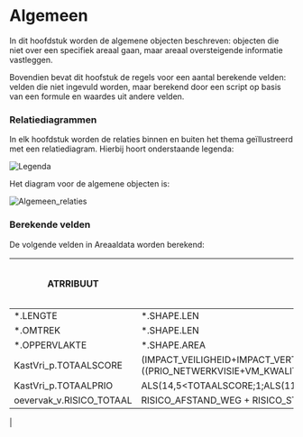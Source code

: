 ﻿# Algemeen

In dit hoofdstuk worden de algemene objecten beschreven: objecten die niet over een specifiek areaal gaan, maar 
areaal oversteigende informatie vastleggen.

Bovendien bevat dit hoofstuk de regels voor een aantal berekende velden: velden die niet ingevuld worden, maar berekend 
door een script op basis van een formule en waardes uit andere velden.

### Relatiediagrammen

In elk hoofdstuk worden de relaties binnen en buiten het thema geïllustreerd met een relatiediagram. Hierbij hoort onderstaande legenda:

![Legenda](D:\bu_geodata_beheer\gereedschap\documentatie\areaaldata_datamodel\4.2d3\Objectbladen\01_Algemeen\legenda_relaties.png)

Het diagram voor de algemene objecten is:

![Algemeen_relaties](D:\bu_geodata_beheer\gereedschap\documentatie\areaaldata_datamodel\4.2d3\Objectbladen\01_Algemeen\algemeen_relaties.png)



### Berekende velden

De volgende velden in Areaaldata worden berekend:

|__ATRRIBUUT__                       |__FORMULE__          	       | __HOE VAAK PER ETMAAL__ |
|---                             |---                      |---         |
|*.LENGTE                        | *.SHAPE.LEN                        | 1           |
|*.OMTREK                        | *.SHAPE.LEN                        | 1           |
|*.OPPERVLAKTE                   | *.SHAPE.AREA                       | 1           |
|KastVri_p.TOTAALSCORE           | (IMPACT_VEILIGHEID+IMPACT_VERTRAGING_MIN+OVERSTEEKBAARHEID+HINDER_LANGZAAM_VERKEER)+((PRIO_NETWERKVISIE+VM_KWALITEITSNIVEAU)/2)| 1           |
|KastVri_p.TOTAALPRIO            | ALS(14,5<TOTAALSCORE;1;ALS(11<TOTAALSCORE;2;ALS(0<TOTAALSCORE;3;4)))| 1           |
|oevervak_v.RISICO_TOTAAL        | RISICO_AFSTAND_WEG + RISICO_STEILTE_TALUD + RISICO_WATERKERING     | 1           |
|